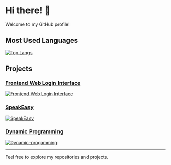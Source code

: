 # Hi there! 👋

Welcome to my GitHub profile!

## Most Used Languages

[![Top Langs](https://github-readme-stats.vercel.app/api/top-langs/?username=zzl7181)](https://github.com/anuraghazra/github-readme-stats)
## Projects

### [Frontend Web Login Interface](https://github.com/zzl7181/Frontend-Web-Login-Interface)
[![Frontend Web Login Interface](https://github-readme-stats.vercel.app/api/pin/?username=zzl7181&repo=Frontend-Web-Login-Interface)](https://github.com/zzl7181/Frontend-Web-Login-Interface)

### [SpeakEasy](https://github.com/zzl7181/SpeakEasy)
[![SpeakEasy](https://github-readme-stats.vercel.app/api/pin/?username=zzl7181&repo=SpeakEasy)](https://github.com/zzl7181/SpeakEasy)

### [Dynamic Programming](https://github.com/zzl7181/Dynamic-progamming)

[![Dynamic-progamming](https://github-readme-stats.vercel.app/api/pin/?username=zzl7181&repo=Dynamic-progamming)](https://github.com/zzl7181/Dynamic-progamming)

---

Feel free to explore my repositories and projects. 
